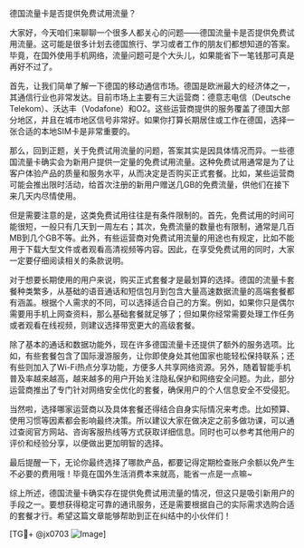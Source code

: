 德国流量卡是否提供免费试用流量？

大家好，今天咱们来聊聊一个很多人都关心的问题——德国流量卡是否提供免费试用流量。这可能是很多计划去德国旅行、学习或者工作的朋友们都想知道的答案。毕竟，在国外使用手机网络，流量问题可是个大头儿，如果能省下一笔钱那可真是再好不过了。

首先，让我们简单了解一下德国的移动通信市场。德国是欧洲最大的经济体之一，其通信行业也非常发达。目前市场上主要有三大运营商：德意志电信（Deutsche Telekom）、沃达丰（Vodafone）和O2。这些运营商提供的服务覆盖了德国大部分地区，并且在城市地区信号非常好。如果你打算长期居住或工作在德国，选择一张合适的本地SIM卡是非常重要的。

那么，回到正题，关于免费试用流量的问题，答案其实是因具体情况而异。一些德国流量卡确实会为新用户提供一定量的免费试用流量。这种免费试用通常是为了让客户体验产品的质量和服务水平，从而决定是否购买正式套餐。比如，某些运营商可能会推出限时活动，给首次注册的新用户赠送几GB的免费流量，供他们在接下来几天内尽情使用。

但是需要注意的是，这类免费试用往往是有条件限制的。首先，免费试用的时间可能很短，一般只有几天到一周左右；其次，免费流量的数量也有限制，通常是几百MB到几个GB不等。此外，有些运营商对免费试用流量的用途也有规定，比如不能用于下载大型文件或者观看高清视频等内容。因此，在享受免费试用的同时，大家一定要仔细阅读相关的条款说明。

对于想要长期使用的用户来说，购买正式套餐才是最划算的选择。德国的流量卡套餐种类繁多，从基础的语音通话和短信包月到包含大量高速数据流量的高端套餐都有涵盖。根据个人需求的不同，可以选择适合自己的方案。例如，如果你只是偶尔需要用手机上网查资料，那么基础套餐就足够了；但如果你经常需要处理工作任务或者观看在线视频，则建议选择带宽更大的高级套餐。

除了基本的通话和数据功能外，现在许多德国流量卡还提供了额外的服务选项。比如，有些套餐包含了国际漫游服务，让你即使身处其他国家也能轻松保持联系；还有些则加入了Wi-Fi热点分享功能，方便多人共享网络资源。另外，随着智能手机普及率越来越高，越来越多的用户开始关注隐私保护和网络安全问题。为此，部分运营商推出了专门针对网络安全优化的套餐，确保用户的个人信息安全不受侵犯。

当然啦，选择哪家运营商以及具体套餐还得结合自身实际情况来考虑。比如预算、使用习惯等因素都会影响最终决策。所以建议大家在做决定之前多做功课，可以通过查阅官方网站、咨询客服热线等方式获取详细信息。同时也可以参考其他用户的评价和经验分享，以便做出更加明智的选择。

最后提醒一下，无论你最终选择了哪款产品，都要记得定期检查账户余额以免产生不必要的费用哦！毕竟在国外生活消费本来就高，能省一点是一点嘛~

综上所述，德国流量卡确实存在提供免费试用流量的情况，但这只是吸引新用户的手段之一。要想获得稳定可靠的通讯服务，还是需要根据自己的实际需求选购合适的套餐才行。希望这篇文章能够帮助到正在纠结中的小伙伴们！

[TG💪+ @jx0703 ![Image](https://github.com/user-attachments/assets/dbca1d08-cadb-493c-b0ec-ad6f7a83f270)]